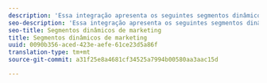 ```yaml
---
description: 'Essa integração apresenta os seguintes segmentos dinâmicos de marketing '
seo-description: 'Essa integração apresenta os seguintes segmentos dinâmicos de marketing '
seo-title: Segmentos dinâmicos de marketing
title: Segmentos dinâmicos de marketing
uuid: 0090b356-aced-423e-aefe-61ce23d5a86f
translation-type: tm+mt
source-git-commit: a31f25e8a4681cf34525a7994b00580aa3aac15d

---
```





